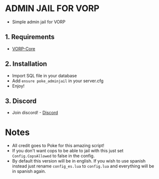 # ADMIN JAIL FOR VORP
- Simple admin jail for VORP

## 1. Requirements
- [VORP-Core](https://github.com/VORPCORE/VORP-Core)

## 2. Installation
- Import SQL file in your database
- Add ```ensure poke_adminjail``` in your server.cfg
- Enjoy!

## 3. Discord
- Join discord! - [Discord](http://discord.vorpcore.com/)

# Notes
- All credit goes to Poke for this amazing script!
- If you don't want cops to be able to jail with this just set `Config.CopsAllowed`
 to false in the config.
 - By default this version will be in english. If you wish to use spanish instead just rename `config_es.lua` to `config.lua` and everything will be in spanish again.
